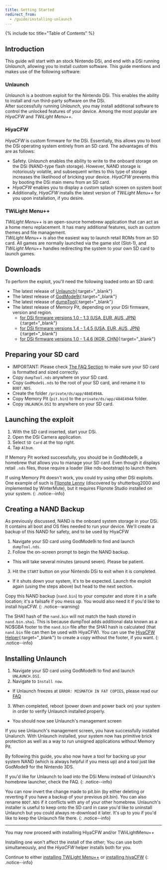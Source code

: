 ```yaml
---
title: Getting Started
redirect_from:
  - /guide/installing-unlaunch
---
```


{% include toc title="Table of Contents" %}

## Introduction

This guide will start with an stock Nintendo DSi, and end with a DSi running _Unlaunch_, allowing you to install custom software. This guide mentions and makes use of the following software:

### Unlaunch

_Unlaunch_ is a bootrom exploit for the Nintendo DSi. This enables the ability to install and run third-party software on the DSi.  
After successfully running _Unlaunch_, you may install additional software to control the unlocked features of your device. Among the most popular are _HiyaCFW_ and _TWiLight Menu++_.

### HiyaCFW

_HiyaCFW_ is custom firmware for the DSi. Essentially, this allows you to boot the DSi operating system entirely from an SD card. The advantages of this are as follows:

- Safety. _Unlaunch_ enables the ability to write to the onboard storage on the DSi (NAND-type flash storage). However, NAND storage is notoriously volatile, and subsequent writes to this type of storage increases the likelihood of bricking your device. _HiyaCFW_ prevents this by booting the DSi main menu from an SD card.
- _HiyaCFW_ enables you to display a custom splash screen on system boot
- Additionally, _HiyaCFW_ installs the latest version of _TWiLight Menu++_ for you upon installation, if you desire.

### TWiLight Menu++

_TWiLight Menu++_ is an open-source homebrew application that can act as a home menu replacement. It has many additional features, such as custom themes and file management.  
_TWiLight Menu++_ is also the easiest way to launch retail ROMs from an SD card. All games are normally launched via the game slot (Slot-1), and _TWiLight Menu++_ handles redirecting the system to your own SD card to launch games.

## Downloads

To perform the exploit, you'll need the following loaded onto an SD card:

- The latest release of [Unlaunch](https://problemkaputt.de/unlaunch.zip){:target="\_blank"}
- The latest release of [GodMode9i](https://github.com/RocketRobz/GodMode9i/releases){:target="\_blank"}
- The latest release of [dumpTool](https://github.com/zoogie/dumpTool/releases){:target="\_blank"}
- The latest release of Memory Pit, depending on your DSi firmware, version and region.
  - [for DSi firmware versions 1.0 - 1.3 (USA, EUR, AUS, JPN)](https://github.com/emiyl/dsi.cfw.guide/raw/master/assets/files/memory_pit/256/pit.bin){:target="\_blank"}
  - [for DSi firmware versions 1.4 - 1.4.5 (USA, EUR, AUS, JPN)](https://github.com/emiyl/dsi.cfw.guide/raw/master/assets/files/memory_pit/768_1024/pit.bin){:target="\_blank"}
  - [for DSi firmware versions 1.0 - 1.4.6 (KOR, CHN)](https://github.com/emiyl/dsi.cfw.guide/raw/master/assets/files/memory_pit/256/pit.bin){:target="\_blank"}

## Preparing your SD card

- IMPORTANT: Please check [The FAQ Section](https://dsi.cfw.guide/faq) to make sure your SD card is formatted and sized correctly.
- Copy `dumpTool.nds` anywhere on your SD card.
- Copy `GodMode9i.nds` to the root of your SD card, and rename it to `BOOT.NDS`.
- Create the folder `/private/ds/app/484E494A`.
- Copy Memory Pit (`pit.bin`) to the `private/ds/app/484E494A` folder.
- Copy `UNLAUNCH.DSI` to anywhere on your SD card.

## Launching the exploit

1. With the SD card inserted, start your DSi.
2. Open the DSi Camera application.
3. Select `SD Card` at the top right.
4. Tap `Album`.

If Memory Pit worked successfully, you should be in GodMode9i, a homebrew that allows you to manage your SD card. Even though it displays retail `.nds` files, those require a loader (like nds-bootstrap) to launch them.

If using Memory Pit doesn't work, you could try using other DSi exploits. One example of such is [Flipnote Lenny](installing-unlaunch-legacy) (discovered by shutterbug2000 and implemented by WinterMute), but it requires Flipnote Studio installed on your system.
{: .notice--info}

## Creating a NAND Backup

As previously discussed, NAND is the onboard system storage in your DSi. It contains all boot and OS files needed to run your device. We'll create a backup of this NAND for safety, and to be used by HiyaCFW

1. Navigate your SD card using GodMode9i to find and launch `dumpTool.nds`.
2. Follow the on-screen prompt to begin the NAND backup.

- This will take several minutes (around seven). Please be patient.

3. Hit the `START` button on your Nintendo DSi to exit when it is completed.

- If it shuts down your system, it's to be expected. Launch the exploit again (using the steps above) but head to the next section.

Copy this NAND backup (`nand.bin`) to your computer and store it in a safe location; it's a failsafe if you mess up. You would also need it if you'd like to install hiyaCFW.
{: .notice--warning}

The SHA1 hash of the `nand.bin` will not match the hash stored in `nand.bin.sha1`. This is because dumpTool adds additional data known as a NO\$GBA footer to the `nand.bin` file after the SHA1 hash is calculated (that `nand.bin` file can then be used with HiyaCFW). You can use the [HiyaCFW Helper](https://github.com/mondul/HiyaCFW-Helper/releases){:target="\_blank"} to create a copy without the footer, if you want.
{: .notice--info}

## Installing Unlaunch

1. Navigate your SD card using GodMode9i to find and launch `UNLAUNCH.DSI`.
2. Navigate to `Install now`.

- If Unlaunch freezes at `ERROR: MISMATCH IN FAT COPIES`, please read our [FAQ](/faq)

3. When completed, reboot (power down and power back on) your system in order to verify Unlaunch installed properly.

- You should now see Unlaunch's management screen

If you see Unlaunch's management screen, you have successfully installed Unalunch. With Unlaunch installed, your system now has primitive brick protection as well as a way to run unsigned applications without Memory Pit.

By following this guide, you also now have a tool for backing up your system NAND (which is always helpful if you mess up) and a tool just like GodMode9 for the Nintendo 3DS.

If you'd like for Unlaunch to load into the DSi Menu instead of Unlaunch's homebrew launcher, check the FAQ.
{: .notice--info}

You can now invert the change made to pit.bin (by either deleting or reverting if you have a backup of your previous pit.bin). You can also rename `BOOT.NDS` if it conflicts with any of your other homebrew. Unlaunch's installer is useful to keep onto the SD card in case you'd like to uninstall Unlaunch but you could always re-download it later. It's up to you if you'd like to keep the Unlaunch file there.
{: .notice--info}

---

You may now proceed with installinig HiyaCFW and/or TWiiLightMenu++

Installing one won't affect the install of the other; You can use both simultaneously, and the _HiyaCFW_ helper installs both for you.

Continue to either [installing TWiLight Menu++](installing-twilight-menu++) or [installing hiyaCFW](installing-hiyacfw)
{: .notice--info}
